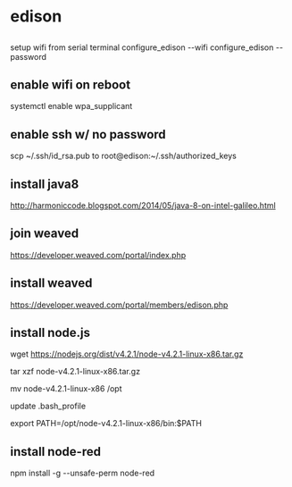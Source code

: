 # edison
##
setup wifi from serial terminal
configure_edison --wifi
configure_edison --password

## enable wifi on reboot
systemctl enable wpa_supplicant

## enable ssh w/ no password
scp ~/.ssh/id_rsa.pub to root@edison:~/.ssh/authorized_keys

## install java8
http://harmoniccode.blogspot.com/2014/05/java-8-on-intel-galileo.html

## join weaved 
https://developer.weaved.com/portal/index.php

## install weaved
https://developer.weaved.com/portal/members/edison.php

## install node.js
wget https://nodejs.org/dist/v4.2.1/node-v4.2.1-linux-x86.tar.gz

tar xzf node-v4.2.1-linux-x86.tar.gz

mv node-v4.2.1-linux-x86 /opt

update .bash_profile

export PATH=/opt/node-v4.2.1-linux-x86/bin:$PATH

## install node-red
npm install -g --unsafe-perm node-red
